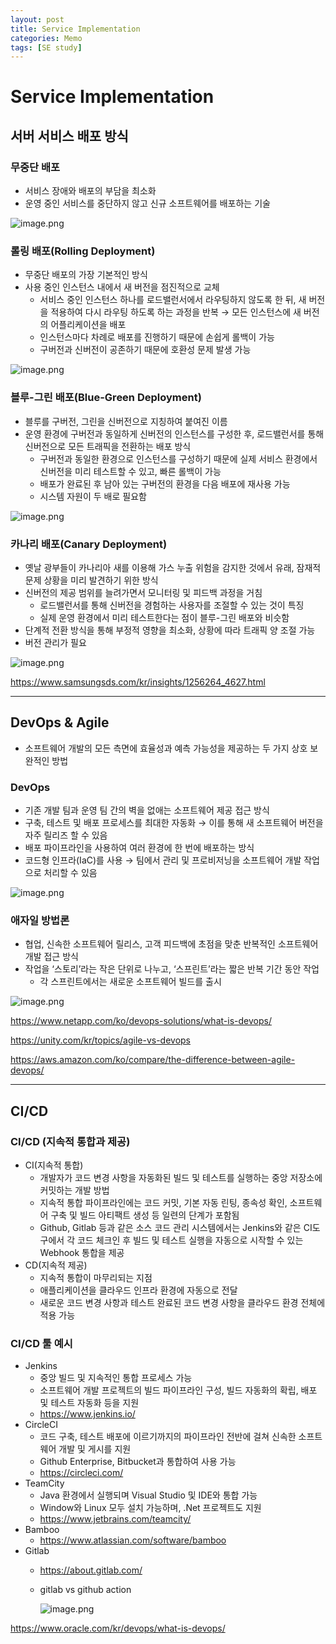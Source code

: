 ```yaml
---
layout: post
title: Service Implementation 
categories: Memo
tags: [SE study]
---
```


# Service Implementation

## 서버 서비스 배포 방식

### **무중단 배포**

- 서비스 장애와 배포의 부담을 최소화
- 운영 중인 서비스를 중단하지 않고 신규 소프트웨어를 배포하는 기술

![image.png](Service%20Implementation%2011ae62899ea3804d8946fd254c2e1352/image.png)

### **롤링 배포(Rolling Deployment)**

- 무중단 배포의 가장 기본적인 방식
- 사용 중인 인스턴스 내에서 새 버전을 점진적으로 교체
    - 서비스 중인 인스턴스 하나를 로드밸런서에서 라우팅하지 않도록 한 뒤, 새 버전을 적용하여 다시 라우팅 하도록 하는 과정을 반복 → 모든 인스턴스에 새 버전의 어플리케이션을 배포
    - 인스턴스마다 차례로 배포를 진행하기 때문에 손쉽게 롤백이 가능
    - 구버전과 신버전이 공존하기 때문에 호환성 문제 발생 가능

![image.png](Service%20Implementation%2011ae62899ea3804d8946fd254c2e1352/image%201.png)

### **블루-그린 배포(Blue-Green Deployment)**

- 블루를 구버전, 그린을 신버전으로 지칭하여 붙여진 이름
- 운영 환경에 구버전과 동일하게 신버전의 인스턴스를 구성한 후, 로드밸런서를 통해 신버전으로 모든 트래픽을 전환하는 배포 방식
    - 구버전과 동일한 환경으로 인스턴스를 구성하기 때문에 실제 서비스 환경에서 신버전을 미리 테스트할 수 있고, 빠른 롤백이 가능
    - 배포가 완료된 후 남아 있는 구버전의 환경을 다음 배포에 재사용 가능
    - 시스템 자원이 두 배로 필요함

![image.png](Service%20Implementation%2011ae62899ea3804d8946fd254c2e1352/image%202.png)

### **카나리 배포(Canary Deployment)**

- 옛날 광부들이 카나리아 새를 이용해 가스 누출 위험을 감지한 것에서 유래, 잠재적 문제 상황을 미리 발견하기 위한 방식
- 신버전의 제공 범위를 늘려가면서 모니터링 및 피드백 과정을 거침
    - 로드밸런서를 통해 신버전을 경험하는 사용자를 조절할 수 있는 것이 특징
    - 실제 운영 환경에서 미리 테스트한다는 점이 블루-그린 배포와 비슷함
- 단계적 전환 방식을 통해 부정적 영향을 최소화, 상황에 따라 트래픽 양 조절 가능
- 버전 관리가 필요

![image.png](Service%20Implementation%2011ae62899ea3804d8946fd254c2e1352/image%203.png)

https://www.samsungsds.com/kr/insights/1256264_4627.html

---

## DevOps & Agile

- 소프트웨어 개발의 모든 측면에 효율성과 예측 가능성을 제공하는 두 가지 상호 보완적인 방법

### DevOps

- 기존 개발 팀과 운영 팀 간의 벽을 없애는 소프트웨어 제공 접근 방식
- 구축, 테스트 및 배포 프로세스를 최대한 자동화 → 이를 통해 새 소프트웨어 버전을 자주 릴리즈 할 수 있음
- 배포 파이프라인을 사용하여 여러 환경에 한 번에 배포하는 방식
- 코드형 인프라(IaC)를 사용 → 팀에서 관리 및 프로비저닝을 소프트웨어 개발 작업으로 처리할 수 있음

![image.png](Service%20Implementation%2011ae62899ea3804d8946fd254c2e1352/image%204.png)

### 애자일 방법론

- 협업, 신속한 소프트웨어 릴리스, 고객 피드백에 초점을 맞춘 반복적인 소프트웨어 개발 접근 방식
- 작업을 ‘스토리’라는 작은 단위로 나누고, ‘스프린트’라는 짧은 반복 기간 동안 작업
    - 각 스프린트에서는 새로운 소프트웨어 빌드를 출시

![image.png](Service%20Implementation%2011ae62899ea3804d8946fd254c2e1352/image%205.png)

https://www.netapp.com/ko/devops-solutions/what-is-devops/

https://unity.com/kr/topics/agile-vs-devops

https://aws.amazon.com/ko/compare/the-difference-between-agile-devops/

---

## CI/CD

### CI/CD (지속적 통합과 제공)

- CI(지속적 통합)
    - 개발자가 코드 변경 사항을 자동화된 빌드 및 테스트를 실행하는 중앙 저장소에 커밋하는 개발 방법
    - 지속적 통합 파이프라인에는 코드 커밋, 기본 자동 린팅, 종속성 확인, 소프트웨어 구축 및 빌드 아티팩트 생성 등 일련의 단계가 포함됨
    - Github, Gitlab 등과 같은 소스 코드 관리 시스템에서는 Jenkins와 같은 CI도구에서 각 코드 체크인 후 빌드 및 테스트 실행을 자동으로 시작할 수 있는 Webhook 통합을 제공
- CD(지속적 제공)
    - 지속적 통합이 마무리되는 지점
    - 애플리케이션을 클라우드 인프라 환경에 자동으로 전달
    - 새로운 코드 변경 사항과 테스트 완료된 코드 변경 사항을 클라우드 환경 전체에 적용 가능

### CI/CD 툴 예시

- Jenkins
    - 중앙 빌드 및 지속적인 통합 프로세스 가능
    - 소프트웨어 개발 프로젝트의 빌드 파이프라인 구성, 빌드 자동화의 확립, 배포 및 테스트 자동화 등을 지원
    - https://www.jenkins.io/
- CircleCI
    - 코드 구축, 테스트 배포에 이르기까지의 파이프라인 전반에 걸쳐 신속한 소프트웨어 개발 및 게시를 지원
    - Github Enterprise, Bitbucket과 통합하여 사용 가능
    - https://circleci.com/
- TeamCity
    - Java 환경에서 실행되며 Visual Studio 및 IDE와 통합 가능
    - Window와 Linux 모두 설치 가능하며, .Net 프로젝트도 지원
    - https://www.jetbrains.com/teamcity/
- Bamboo
    - https://www.atlassian.com/software/bamboo
- Gitlab
    - https://about.gitlab.com/
    - gitlab vs github action
        
        ![image.png](Service%20Implementation%2011ae62899ea3804d8946fd254c2e1352/image%206.png)
        

https://www.oracle.com/kr/devops/what-is-devops/